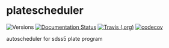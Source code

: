 # platescheduler

![Versions](https://img.shields.io/badge/python->3.7-blue)
[![Documentation Status](https://readthedocs.org/projects/sdss-platescheduler/badge/?version=latest)](https://sdss-platescheduler.readthedocs.io/en/latest/?badge=latest)
[![Travis (.org)](https://img.shields.io/travis/sdss/platescheduler)](https://travis-ci.org/sdss/platescheduler)
[![codecov](https://codecov.io/gh/sdss/platescheduler/branch/master/graph/badge.svg)](https://codecov.io/gh/sdss/platescheduler)

autoscheduler for sdss5 plate program

